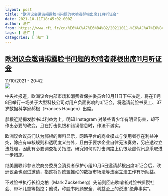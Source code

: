 ```yaml
---
layout: post
title: "欧洲议会邀请揭露脸书问题的吹哨者郝根出席11月听证会"
date: 2021-10-11T18:45:02.000Z
author: 法广
from: https://www.rfi.fr/cn/%E6%AC%A7%E6%B4%B2/20211011-%E6%AC%A7%E6%B4%B2%E8%AE%AE%E4%BC%9A%E9%82%80%E8%AF%B7%E6%8F%AD%E9%9C%B2%E8%84%B8%E4%B9%A6%E9%97%AE%E9%A2%98%E7%9A%84%E5%90%B9%E5%93%A8%E8%80%85%E9%83%9D%E6%A0%B9%E5%87%BA%E5%B8%AD11%E6%9C%88%E5%90%AC%E8%AF%81%E4%BC%9A
tags: [ 法广 ]
categories: [ 法广 ]
---
```

<!--1633977902000-->
[欧洲议会邀请揭露脸书问题的吹哨者郝根出席11月听证会](https://www.rfi.fr/cn/%E6%AC%A7%E6%B4%B2/20211011-%E6%AC%A7%E6%B4%B2%E8%AE%AE%E4%BC%9A%E9%82%80%E8%AF%B7%E6%8F%AD%E9%9C%B2%E8%84%B8%E4%B9%A6%E9%97%AE%E9%A2%98%E7%9A%84%E5%90%B9%E5%93%A8%E8%80%85%E9%83%9D%E6%A0%B9%E5%87%BA%E5%B8%AD11%E6%9C%88%E5%90%AC%E8%AF%81%E4%BC%9A)
------

<div>
<div>11/10/2021 - 20:42</div><img src="https://s.rfi.fr/media/display/ca210376-2613-11ec-b635-005056a97e36/11820ebd53330dd887938187fa3def040dde22eb.jpg"><div >                    <p>中央社报道，欧洲议会内部市场和消费者保护委员会10月11日下午决定，将在11月8日举行一场关于大型科技公司对用户负面影响的听证会，将邀请前脸书员工、37岁数据科学家郝根（Frances Haugen）出席。</p><p>郝根近期揭发脸书以利益为上，明知 Instagram 对某些青少年有明显伤害，却不作出必要的改变，且在打击仇恨和错误信息时，作法不诚实。</p><p>欧洲议会议员们认为郝根的爆料显示，网路平台的商业模式与使用者存在利益冲突，除应有审核规则和透明度义务外，且由于要求企业自律无法奏效，另应透过立法处理，因此有必要调查相关指控，研究如何对打击网路上仇恨及虚假讯息采取进一步措施。</p><p>继美国联邦参议院商务委员会消费者保护小组10月5日邀请郝根出席听证会后，欧洲议会也跟进邀请，指这将对欧盟推动的数据市场法等法案立法工作有所助益。</p><p>不过脸书执行长祖克柏（Mark Zuckerberg）先前则回击吹哨者对脸书撕裂社会、带坏儿童等指控；他说，称脸书罔顾安全、利益至上的说法“绝非事实”。</p>                                            <div data-selfpromo-newsletter>    </div>    <div data-selfpromo-app>    </div>                </div>
</div>
